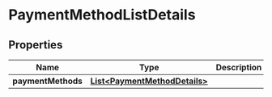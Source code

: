 
# PaymentMethodListDetails

## Properties
Name | Type | Description | Notes
------------ | ------------- | ------------- | -------------
**paymentMethods** | [**List&lt;PaymentMethodDetails&gt;**](PaymentMethodDetails.md) |  |  [optional]




